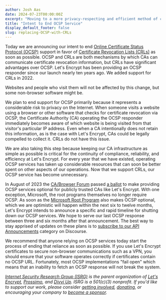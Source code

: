 ```yaml
---
author: Josh Aas
date: 2024-07-23T00:00:00Z
excerpt: "Moving to a more privacy-respecting and efficient method of checking certificate revocation."
title: "Intent to End OCSP Service"
display_default_footer: false
slug: replacing-OCSP-with-CRLs
---
```


Today we are announcing our intent to end [Online Certificate Status Protocol (OCSP)](https://en.wikipedia.org/wiki/Online_Certificate_Status_Protocol) support in favor of [Certificate Revocation Lists (CRLs)](https://letsencrypt.org/2022/09/07/new-life-for-crls) as soon as possible. OCSP and CRLs are both mechanisms by which CAs can communicate certificate revocation information, but CRLs have significant advantages over OCSP. Let's Encrypt has been providing an OCSP responder since our launch nearly ten years ago. We added support for CRLs in 2022.

Websites and people who visit them will not be affected by this change, but some non-browser software might be.

We plan to end support for OCSP primarily because it represents a considerable risk to privacy on the Internet. When someone visits a website using a browser or other software that checks for certificate revocation via OCSP, the Certificate Authority (CA) operating the OCSP responder immediately becomes aware of which website is being visited from that visitor's particular IP address. Even when a CA intentionally does not retain this information, as is the case with Let's Encrypt, CAs could be legally compelled to collect it. CRLs do not have this issue.

We are also taking this step because keeping our CA infrastructure as simple as possible is critical for the continuity of compliance, reliability, and efficiency at Let's Encrypt. For every year that we have existed, operating OCSP services has taken up considerable resources that can soon be better spent on other aspects of our operations. Now that we support CRLs, our OCSP service has become unnecessary.

In August of 2023 the [CA/Browser Forum](https://cabforum.org/) passed [a ballot](https://lists.cabforum.org/pipermail/servercert-wg/2023-September/003998.html) to make providing OCSP services optional for publicly trusted CAs like Let's Encrypt. With one exception, Microsoft, the root programs themselves no longer require OCSP. As soon as the [Microsoft Root Program](https://learn.microsoft.com/en-us/security/trusted-root/program-requirements) also makes OCSP optional, which we are optimistic will happen within the next six to twelve months, Let's Encrypt intends to announce a specific and rapid timeline for shutting down our OCSP services. We hope to serve our last OCSP response between three and six months after that announcement. The best way to stay apprised of updates on these plans is to [subscribe to our API Announcements](https://community.letsencrypt.org/c/api-announcements/18) category on Discourse.

We recommend that anyone relying on OCSP services today start the process of ending that reliance as soon as possible. If you use Let's Encrypt certificates to secure non-browser communications such as a VPN, you should ensure that your software operates correctly if certificates contain no OCSP URL. Fortunately, most OCSP implementations "fail open" which means that an inability to fetch an OCSP response will not break the system.

_[Internet Security Research Group (ISRG)](https://abetterinternet.org/) is the parent organization of [Let's Encrypt](http://letsencrypt.org/), [Prossimo](http://memorysafety.org/), and [Divvi Up](http://divviup.org/). ISRG is a 501(c)(3) nonprofit. If you'd like to support our work, please consider [getting involved](https://www.abetterinternet.org/getinvolved/), [donating](https://www.abetterinternet.org/donate/), or encouraging your company to [become a sponsor](https://www.abetterinternet.org/sponsor/)._
